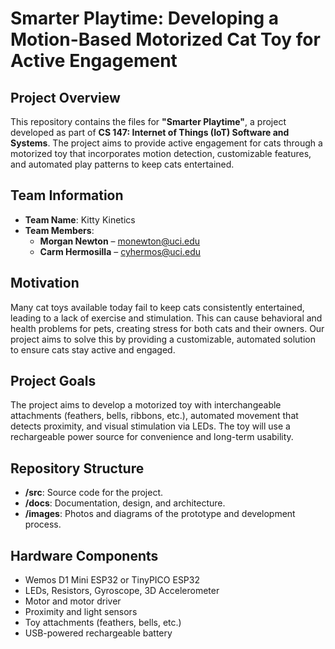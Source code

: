 # Smarter Playtime: Developing a Motion-Based Motorized Cat Toy for Active Engagement

## Project Overview

This repository contains the files for **"Smarter Playtime"**, a project developed as part of **CS 147: Internet of Things (IoT) Software and Systems**. The project aims to provide active engagement for cats through a motorized toy that incorporates motion detection, customizable features, and automated play patterns to keep cats entertained.

## Team Information

- **Team Name**: Kitty Kinetics
- **Team Members**:
  - **Morgan Newton** – monewton@uci.edu
  - **Carm Hermosilla** – cyhermos@uci.edu

## Motivation

Many cat toys available today fail to keep cats consistently entertained, leading to a lack of exercise and stimulation. This can cause behavioral and health problems for pets, creating stress for both cats and their owners. Our project aims to solve this by providing a customizable, automated solution to ensure cats stay active and engaged.

## Project Goals

The project aims to develop a motorized toy with interchangeable attachments (feathers, bells, ribbons, etc.), automated movement that detects proximity, and visual stimulation via LEDs. The toy will use a rechargeable power source for convenience and long-term usability.

## Repository Structure

- **/src**: Source code for the project.
- **/docs**: Documentation, design, and architecture.
- **/images**: Photos and diagrams of the prototype and development process.

## Hardware Components

- Wemos D1 Mini ESP32 or TinyPICO ESP32
- LEDs, Resistors, Gyroscope, 3D Accelerometer
- Motor and motor driver
- Proximity and light sensors
- Toy attachments (feathers, bells, etc.)
- USB-powered rechargeable battery